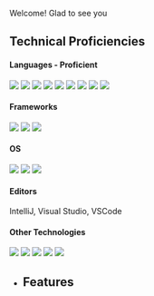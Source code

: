 Welcome! Glad to see you

## Technical Proficiencies
#### Languages - Proficient
[![](https://img.shields.io/badge/C++-black?style=for-the-badge&logo=cplusplus&logoColor=4EAA25)]()
[![](https://img.shields.io/badge/HTML-black?style=for-the-badge&logo=html5&logoColor=fc9003)]()
[![](https://img.shields.io/badge/CSS-black?style=for-the-badge&logo=css3&logoColor=1572B6)]()
[![](https://img.shields.io/badge/javascript-black?style=for-the-badge&logo=javascript&logoColor=F7DF1E)]()
[![](https://img.shields.io/badge/SQL-black?style=for-the-badge&logo=mysql&logoColor=03bafc)]()
[![](https://img.shields.io/badge/SQL-black?style=for-the-badge&logo=postgresql&logoColor=03bafc)]()
[![](https://img.shields.io/badge/Python-black?style=for-the-badge&logo=Python&logoColor=03fc4e)]()
[![](https://img.shields.io/badge/Java-black?style=for-the-badge&logo=openjdk&logoColor=red)]()
[![](https://img.shields.io/badge/Bash-black?style=for-the-badge&logo=gnu-bash&logoColor=0398fc)]()


#### Frameworks
[![](https://img.shields.io/badge/SpringBoot-Spring-green?style=for-the-badge&logo=springboot&logoColor=light-blue)]()
[![](https://img.shields.io/badge/Django-green?style=for-the-badge&logo=django&logoColor=light-blue)]()
[![](https://img.shields.io/badge/Asp.Net-green?style=for-the-badge&logo=.net&logoColor=light-blue)]()

#### OS
[![](https://img.shields.io/badge/Ubuntu-orange?style=for-the-badge&logo=ubuntu&logoColor=white)]()
[![](https://img.shields.io/badge/Windows-blue?style=for-the-badge&logo=windows&logoColor=light-blue)]()
[![](https://img.shields.io/badge/MacOS-black?style=for-the-badge&logo=macos&logoColor=blue)]()


#### Editors
IntelliJ, Visual Studio, VSCode

#### Other Technologies

[![](https://img.shields.io/badge/Confluence-Jira-blue?style=for-the-badge&logo=confluence&logoColor=black)]()
[![](https://img.shields.io/badge/docker-blue?style=for-the-badge&logo=docker&logoColor=grey)]()
[![](https://img.shields.io/badge/K8S-blue?style=for-the-badge&logo=kubernetes&logoColor=white)]()
[![](https://img.shields.io/badge/Git-orange?style=for-the-badge&logo=git&logoColor=black)]()
[![](https://img.shields.io/badge/Ansible-red?style=for-the-badge&logo=ansible&logoColor=black)]()




- ## Features




<!--
Light-blue: 03c2fc
**comessErinaceus/comessErinaceus** is a ✨ _special_ ✨ repository because its `README.md` (this file) appears on your GitHub profile.

Here are some ideas to get you started:

- 🔭 I’m currently working on ...
- 🌱 I’m currently learning ...
- 👯 I’m looking to collaborate on ...
- 🤔 I’m looking for help with ...
- 💬 Ask me about ...
- 📫 How to reach me: ...
- 😄 Pronouns: ...
- ⚡ Fun fact: ...
-->
